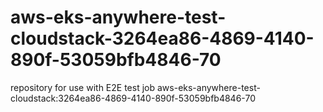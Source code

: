# aws-eks-anywhere-test-cloudstack-3264ea86-4869-4140-890f-53059bfb4846-70
repository for use with E2E test job aws-eks-anywhere-test-cloudstack:3264ea86-4869-4140-890f-53059bfb4846-70
